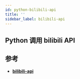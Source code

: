 ```yaml
---
id: python-bilibili-api
title: ''
sidebar_label: bilibili-api
---
```


## Python 调用 bilibili API

## 参考
- **[bilibili-api](https://nemo2011.github.io/bilibili-api/#/)**